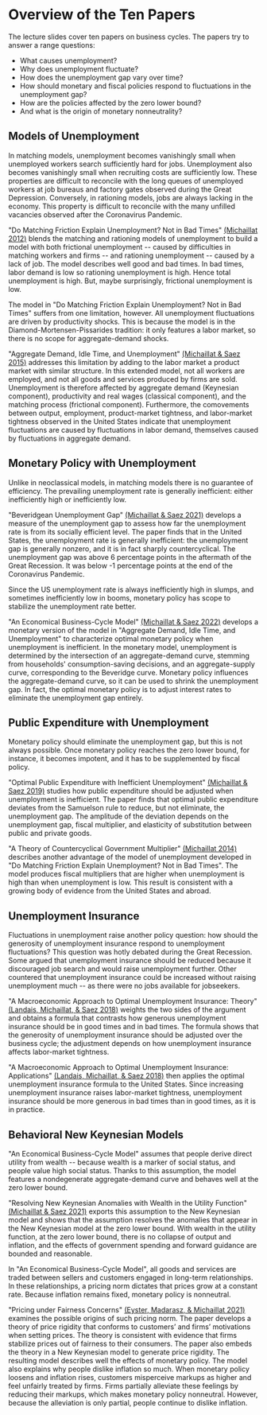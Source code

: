 # Overview of the Ten Papers

The lecture slides cover ten papers on business cycles. The papers try to answer a range questions: 

* What causes unemployment?
* Why does unemployment fluctuate?
* How does the unemployment gap vary over time?
* How should monetary and fiscal policies respond to fluctuations in the unemployment gap?
* How are the policies affected by the zero lower bound?
* And what is the origin of monetary nonneutrality?

## Models of Unemployment

In matching models, unemployment becomes vanishingly small when unemployed workers search sufficiently hard for jobs. Unemployment also becomes vanishingly small when recruiting costs are sufficiently low. These properties are difficult to reconcile with the long queues of unemployed workers at job bureaus and factory gates observed during the Great Depression. Conversely, in rationing models, jobs are always lacking in the economy. This property is difficult to reconcile with the many unfilled vacancies observed after the Coronavirus Pandemic. 

"Do Matching Friction Explain Unemployment? Not in Bad Times" [(Michaillat 2012)](https://www.pascalmichaillat.org/1.html) blends the matching and rationing models of unemployment to build a model with both frictional unemployment -- caused by difficulties in matching workers and firms -- and rationing unemployment -- caused by a lack of job. The model describes well good and bad times. In bad times, labor demand is low so rationing unemployment is high. Hence total unemployment is high. But, maybe surprisingly, frictional unemployment is low.

The model in "Do Matching Friction Explain Unemployment? Not in Bad Times" suffers from one limitation, however. All unemployment fluctuations are driven by productivity shocks. This is because the model is in the Diamond-Mortensen-Pissarides tradition: it only features a labor market, so there is no scope for aggregate-demand shocks.

"Aggregate Demand, Idle Time, and Unemployment" [(Michaillat & Saez 2015)](https://www.pascalmichaillat.org/3.html) addresses this limitation by adding to the labor market a product market with similar structure. In this extended model, not all workers are employed, and not all goods and services produced by firms are sold. Unemployment is therefore affected by aggregate demand (Keynesian component), productivity and real wages (classical component), and the matching process (frictional component). Furthermore, the comovements between output, employment, product-market tightness, and labor-market tightness observed in the United States indicate that unemployment fluctuations are caused by fluctuations in labor demand, themselves caused by fluctuations in aggregate demand. 

## Monetary Policy with Unemployment

Unlike in neoclassical models, in matching models there is no guarantee of efficiency. The prevailing unemployment rate is generally inefficient: either inefficiently high or inefficiently low.

"Beveridgean Unemployment Gap" [(Michaillat & Saez 2021)](https://www.pascalmichaillat.org/9.html) develops a measure of the unemployment gap to assess how far the unemployment rate is from its socially efficient level. The paper finds that in the United States, the unemployment rate is generally inefficient: the unemployment gap is generally nonzero, and it is in fact sharply countercyclical. The unemployment gap was above 6 percentage points in the aftermath of the Great Recession. It was below -1 percentage points at the end of the Coronavirus Pandemic.

Since the US unemployment rate is always inefficiently high in slumps, and sometimes inefficiently low in booms, monetary policy has scope to stabilize the unemployment rate better.

"An Economical Business-Cycle Model" [(Michaillat & Saez 2022)](https://www.pascalmichaillat.org/7.html) develops a monetary version of the model in "Aggregate Demand, Idle Time, and Unemployment" to characterize optimal monetary policy when unemployment is inefficient. In the monetary model, unemployment is determined by the intersection of an aggregate-demand curve, stemming from households' consumption-saving decisions, and an aggregate-supply curve, corresponding to the Beveridge curve. Monetary policy influences the aggregate-demand curve, so it can be used to shrink the unemployment gap. In fact, the optimal monetary policy is to adjust interest rates to eliminate the unemployment gap entirely.

## Public Expenditure with Unemployment

Monetary policy should eliminate the unemployment gap, but this is not always possible. Once monetary policy reaches the zero lower bound, for instance, it becomes impotent, and it has to be supplemented by fiscal policy.

"Optimal Public Expenditure with Inefficient Unemployment" [(Michaillat & Saez 2019)](https://www.pascalmichaillat.org/6.html) studies how public expenditure should be adjusted when unemployment is inefficient. The paper finds that optimal public expenditure deviates from the Samuelson rule to reduce, but not eliminate, the unemployment gap. The amplitude of the deviation depends on the unemployment gap, fiscal multiplier, and elasticity of substitution between public and private goods.

"A Theory of Countercyclical Government Multiplier" [(Michaillat 2014)](https://www.pascalmichaillat.org/2.html) describes another advantage of the model of unemployment developed in "Do Matching Friction Explain Unemployment? Not in Bad Times". The model produces fiscal multipliers that are higher when unemployment is high than when unemployment is low. This result is consistent with a growing body of evidence from the United States and abroad.

## Unemployment Insurance

Fluctuations in unemployment raise another policy question: how should the generosity of unemployment insurance respond to unemployment fluctuations? This question was hotly debated during the Great Recession. Some argued that unemployment insurance should be reduced because it discouraged job search and would raise unemployment further. Other countered that unemployment insurance could be increased without raising unemployment much -- as there were no jobs available for jobseekers.

"A Macroeconomic Approach to Optimal Unemployment Insurance: Theory" [(Landais, Michaillat, & Saez 2018)](https://www.pascalmichaillat.org/4.html) weights the two sides of the argument and obtains a formula that contrasts how generous unemployment insurance should be in good times and in bad times. The formula shows that the generosity of unemployment insurance should be adjusted over the business cycle; the adjustment depends on how unemployment insurance affects labor-market tightness.

"A Macroeconomic Approach to Optimal Unemployment Insurance: Applications" [(Landais, Michaillat, & Saez 2018)](https://www.pascalmichaillat.org/5.html) then applies the optimal unemployment insurance formula to the United States. Since increasing unemployment insurance raises labor-market tightness, unemployment insurance should be more generous in bad times than in good times, as it is in practice.


## Behavioral New Keynesian Models

"An Economical Business-Cycle Model" assumes that people derive direct utility from wealth -- because wealth is a marker of social status, and people value high social status. Thanks to this assumption, the model features a nondegenerate aggregate-demand curve and behaves well at the zero lower bound. 

"Resolving New Keynesian Anomalies with Wealth in the Utility Function" [(Michaillat & Saez 2021)](https://www.pascalmichaillat.org/11.html) exports this assumption to the New Keynesian model and shows that the assumption resolves the anomalies that appear in the New Keynesian model at the zero lower bound. With wealth in the utility function, at the zero lower bound, there is no collapse of output and inflation, and the effects of government spending and forward guidance are bounded and reasonable.

In "An Economical Business-Cycle Model", all goods and services are traded between sellers and customers engaged in long-term relationships. In these relationships, a pricing norm dictates that prices grow at a constant rate. Because inflation remains fixed, monetary policy is nonneutral.

"Pricing under Fairness Concerns" [(Eyster, Madarasz, & Michaillat 2021)](https://www.pascalmichaillat.org/8.html) examines the possible origins of such pricing norm. The paper develops a theory of price rigidity that conforms to customers’ and firms’ motivations when setting prices. The theory is consistent with evidence that firms stabilize prices out of fairness to their consumers. The paper also embeds the theory in a New Keynesian model to generate price rigidity. The resulting model describes well the effects of monetary policy. The model also explains why people dislike inflation so much. When monetary policy loosens and inflation rises, customers misperceive markups as higher and feel unfairly treated by firms. Firms partially alleviate these feelings by reducing their markups, which makes monetary policy nonneutral. However, because the alleviation is only partial, people continue to dislike inflation.
